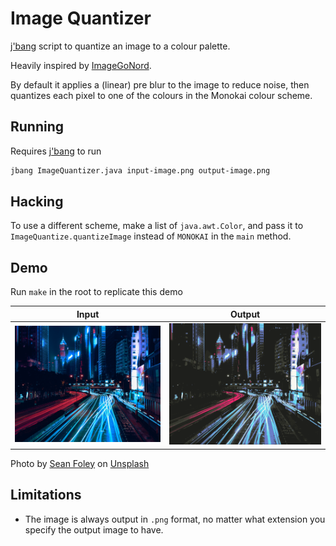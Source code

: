 # Image Quantizer

[j'bang](https://www.jbang.dev/) script to quantize an image to a colour palette.

Heavily inspired by [ImageGoNord](https://github.com/Schrodinger-Hat/ImageGoNord).

By default it applies a (linear) pre blur to the image to reduce noise,
then quantizes each pixel to one of the colours in the Monokai colour scheme.

## Running

Requires [j'bang](https://www.jbang.dev/) to run

```bash
jbang ImageQuantizer.java input-image.png output-image.png
```

## Hacking

To use a different scheme, make a list of `java.awt.Color`,
and pass it to `ImageQuantize.quantizeImage` instead of `MONOKAI` in the `main` method.

## Demo

Run `make` in the root to replicate this demo

| Input | Output |
| ----- | ------ |
| ![](./demo/sean-foley-kMpbE_-jCeI-unsplash.jpg) | ![](./demo/sean-foley-kMpbE_-jCeI-unsplash-quantized.png) |

Photo by [Sean Foley](https://unsplash.com/photos/kMpbE_-jCeI) on [Unsplash](https://unsplash.com/)

## Limitations

 * The image is always output in `.png` format, no matter what extension you specify the output image to have.
